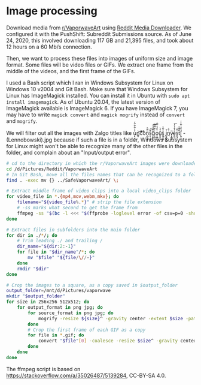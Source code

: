 # Image processing

Download media from [r/VaporwaveArt](http://reddit.com/r/VaporwaveArt) using [Reddit Media Downloader](https://github.com/shadowmoose/RedditDownloader). We configured it with the PushShift: Subreddit Submissions source. As of June 24, 2020, this involved downloading 117 GB and 21,395 files, and took about 12 hours on a 60 Mb/s connection.

Then, we want to process these files into images of uniform size and image format. Some files will be video files or GIFs. We extract one frame from the middle of the videos, and the first frame of the GIFs.

I used a Bash script which I ran in Windows Subsystem for Linux on Windows 10 v2004 and Git Bash. Make sure that Windows Subsystem for Linux has ImageMagick installed. You can install it in Ubuntu with `sudo apt install imagemagick`. As of Ubuntu 20.04, the latest version of ImageMagick available is ImageMagick 6. If you have ImageMagick 7, you may have to write `magick convert` and `magick mogrify` instead of `convert` and `mogrify`.

We will filter out all the images with Zalgo titles like u̧͉̱̠̤̘̓̾͋͋̋̓n̳̘͝c̉̀͋͂ͭ͑͡ỏn̹̲̠̘̙ͫ͌̀s͕̜̘̖̎͂͠c̫̗͚͊ͫ̄̔̾͠i̹̞͗̌̿̏͂͢o͉̯̟̮͑̑̈́ͣ̿͑ṵ͈̥͈͕ͩ͛s͖̘̭͚̽̈͋̾ ̨̫i͎͎̖̟̻̮̔n̪ͭ̎̇v̴͙̖̳͙ͫe͈̪̩̊̒̐̉̓͞s̱̫̘̣̈̇̅͠t̋̽̎ͧ͟ḯ̙͍̩̲̫ͣͧͭ͂̾ͭ - (Lennobowski).jpg
because if such a file is in a folder, Windows Subsystem for Linux might won't be able to recognize many of the other files in the folder, and complain about an "Input/output error".

```sh
# cd to the directory in which the r/VaporwaveArt images were downloaded
cd /d/Pictures/Reddit/VaporwaveArt
# In Git Bash, move all the files names that can be recognized to a folder called SafeVaporwaveArt
find . -exec mv {} ../SafeVaporwaveArt/ \;

# Extract middle frame of video clips into a local video_clips folder
for video_file in *.{mp4,mov,webm,mkv}; do
    filename="${video_file%.*}" # strip the file extension
    # -ss marks what second to get the frame from
    ffmpeg -ss "$(bc -l <<< "$(ffprobe -loglevel error -of csv=p=0 -show_entries format=duration "$video_file")*0.5")" -i "$video_file" -frames:v 1 "${filename}.png"
done

# Extract files in subfolders into the main folder
for dir in ./*/; do
    # Trim leading ./ and trailing /
    dir_name="${dir:2:-1}"
    for file in "$dir_name"/*; do
        mv "$file" "${file/\//-}"
    done
    rmdir "$dir"
done

# Crop the images to a square, as a copy saved in $output_folder
output_folder=/mnt/d/Pictures/vaporwave
mkdir "$output_folder"
for size in 256x256 512x512; do
    for output_format in png jpg; do
        for source_format in png jpg; do
            mogrify -resize ${size}^ -gravity center -extent $size -path ${output_folder}/${size}${output_format} -format $output_format ./*.${source_format}
        done
        # Crop the first frame of each GIF as a copy
        for file in *.gif; do
            convert "$file"[0] -coalesce -resize $size^ -gravity center -extent $size -format $output_format "$output_folder/$size$output_format/${file::-4}.$output_format"
        done
    done
done
```

The ffmpeg script is based on https://stackoverflow.com/a/35026487/5139284, CC-BY-SA 4.0.
